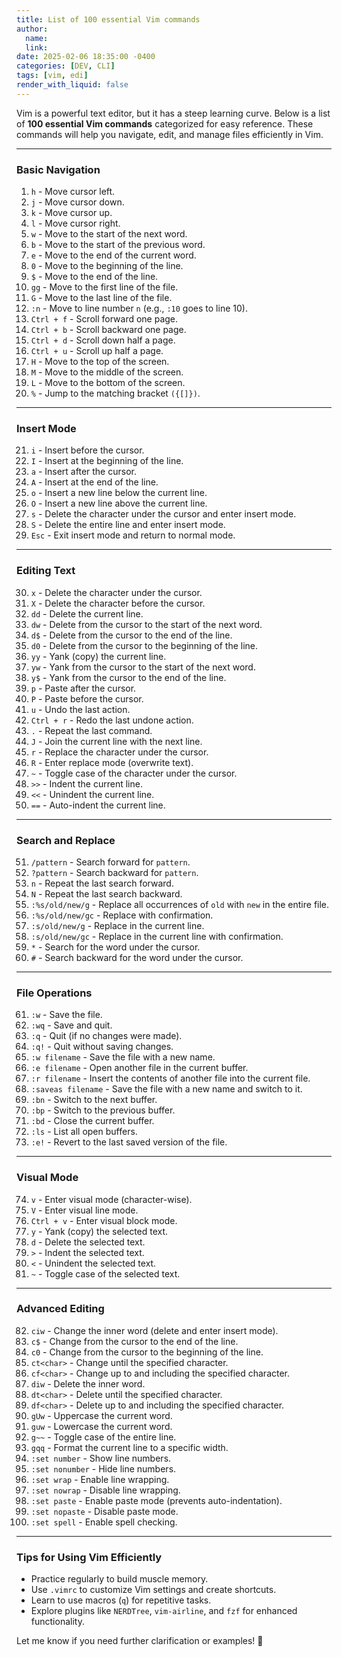 ```yaml
---
title: List of 100 essential Vim commands 
author:
  name: 
  link: 
date: 2025-02-06 18:35:00 -0400
categories: [DEV, CLI]
tags: [vim, edi]
render_with_liquid: false
---
```


Vim is a powerful text editor, but it has a steep learning curve. Below is a list of **100 essential Vim commands** categorized for easy reference. These commands will help you navigate, edit, and manage files efficiently in Vim.

---

### **Basic Navigation**
1. `h` - Move cursor left.
2. `j` - Move cursor down.
3. `k` - Move cursor up.
4. `l` - Move cursor right.
5. `w` - Move to the start of the next word.
6. `b` - Move to the start of the previous word.
7. `e` - Move to the end of the current word.
8. `0` - Move to the beginning of the line.
9. `$` - Move to the end of the line.
10. `gg` - Move to the first line of the file.
11. `G` - Move to the last line of the file.
12. `:n` - Move to line number `n` (e.g., `:10` goes to line 10).
13. `Ctrl + f` - Scroll forward one page.
14. `Ctrl + b` - Scroll backward one page.
15. `Ctrl + d` - Scroll down half a page.
16. `Ctrl + u` - Scroll up half a page.
17. `H` - Move to the top of the screen.
18. `M` - Move to the middle of the screen.
19. `L` - Move to the bottom of the screen.
20. `%` - Jump to the matching bracket `({[]})`.

---

### **Insert Mode**
21. `i` - Insert before the cursor.
22. `I` - Insert at the beginning of the line.
23. `a` - Insert after the cursor.
24. `A` - Insert at the end of the line.
25. `o` - Insert a new line below the current line.
26. `O` - Insert a new line above the current line.
27. `s` - Delete the character under the cursor and enter insert mode.
28. `S` - Delete the entire line and enter insert mode.
29. `Esc` - Exit insert mode and return to normal mode.

---

### **Editing Text**
30. `x` - Delete the character under the cursor.
31. `X` - Delete the character before the cursor.
32. `dd` - Delete the current line.
33. `dw` - Delete from the cursor to the start of the next word.
34. `d$` - Delete from the cursor to the end of the line.
35. `d0` - Delete from the cursor to the beginning of the line.
36. `yy` - Yank (copy) the current line.
37. `yw` - Yank from the cursor to the start of the next word.
38. `y$` - Yank from the cursor to the end of the line.
39. `p` - Paste after the cursor.
40. `P` - Paste before the cursor.
41. `u` - Undo the last action.
42. `Ctrl + r` - Redo the last undone action.
43. `.` - Repeat the last command.
44. `J` - Join the current line with the next line.
45. `r` - Replace the character under the cursor.
46. `R` - Enter replace mode (overwrite text).
47. `~` - Toggle case of the character under the cursor.
48. `>>` - Indent the current line.
49. `<<` - Unindent the current line.
50. `==` - Auto-indent the current line.

---

### **Search and Replace**
51. `/pattern` - Search forward for `pattern`.
52. `?pattern` - Search backward for `pattern`.
53. `n` - Repeat the last search forward.
54. `N` - Repeat the last search backward.
55. `:%s/old/new/g` - Replace all occurrences of `old` with `new` in the entire file.
56. `:%s/old/new/gc` - Replace with confirmation.
57. `:s/old/new/g` - Replace in the current line.
58. `:s/old/new/gc` - Replace in the current line with confirmation.
59. `*` - Search for the word under the cursor.
60. `#` - Search backward for the word under the cursor.

---

### **File Operations**
61. `:w` - Save the file.
62. `:wq` - Save and quit.
63. `:q` - Quit (if no changes were made).
64. `:q!` - Quit without saving changes.
65. `:w filename` - Save the file with a new name.
66. `:e filename` - Open another file in the current buffer.
67. `:r filename` - Insert the contents of another file into the current file.
68. `:saveas filename` - Save the file with a new name and switch to it.
69. `:bn` - Switch to the next buffer.
70. `:bp` - Switch to the previous buffer.
71. `:bd` - Close the current buffer.
72. `:ls` - List all open buffers.
73. `:e!` - Revert to the last saved version of the file.

---

### **Visual Mode**
74. `v` - Enter visual mode (character-wise).
75. `V` - Enter visual line mode.
76. `Ctrl + v` - Enter visual block mode.
77. `y` - Yank (copy) the selected text.
78. `d` - Delete the selected text.
79. `>` - Indent the selected text.
80. `<` - Unindent the selected text.
81. `~` - Toggle case of the selected text.

---

### **Advanced Editing**
82. `ciw` - Change the inner word (delete and enter insert mode).
83. `c$` - Change from the cursor to the end of the line.
84. `c0` - Change from the cursor to the beginning of the line.
85. `ct<char>` - Change until the specified character.
86. `cf<char>` - Change up to and including the specified character.
87. `diw` - Delete the inner word.
88. `dt<char>` - Delete until the specified character.
89. `df<char>` - Delete up to and including the specified character.
90. `gUw` - Uppercase the current word.
91. `guw` - Lowercase the current word.
92. `g~~` - Toggle case of the entire line.
93. `gqq` - Format the current line to a specific width.
94. `:set number` - Show line numbers.
95. `:set nonumber` - Hide line numbers.
96. `:set wrap` - Enable line wrapping.
97. `:set nowrap` - Disable line wrapping.
98. `:set paste` - Enable paste mode (prevents auto-indentation).
99. `:set nopaste` - Disable paste mode.
100. `:set spell` - Enable spell checking.

---

### **Tips for Using Vim Efficiently**
- Practice regularly to build muscle memory.
- Use `.vimrc` to customize Vim settings and create shortcuts.
- Learn to use macros (`q`) for repetitive tasks.
- Explore plugins like `NERDTree`, `vim-airline`, and `fzf` for enhanced functionality.

Let me know if you need further clarification or examples! 🚀

